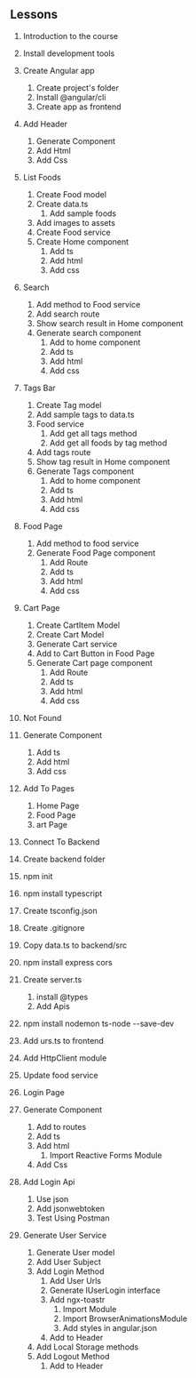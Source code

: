 ## Lessons

1. Introduction to the course
2. Install development tools
3. Create Angular app
   1. Create project's folder
   2. Install @angular/cli
   3. Create app as frontend
4. Add Header

   1. Generate Component
   2. Add Html
   3. Add Css

5. List Foods

   1. Create Food model
   2. Create data.ts
      1. Add sample foods
   3. Add images to assets
   4. Create Food service
   5. Create Home component
      1. Add ts
      2. Add html
      3. Add css

6. Search

   1. Add method to Food service
   2. Add search route
   3. Show search result in Home component
   4. Generate search component
      1. Add to home component
      2. Add ts
      3. Add html
      4. Add css

7. Tags Bar

   1. Create Tag model
   2. Add sample tags to data.ts
   3. Food service
      1. Add get all tags method
      2. Add get all foods by tag method
   4. Add tags route
   5. Show tag result in Home component
   6. Generate Tags component
      1. Add to home component
      2. Add ts
      3. Add html
      4. Add css

8. Food Page

   1. Add method to food service
   2. Generate Food Page component
      1. Add Route
      2. Add ts
      3. Add html
      4. Add css

9. Cart Page

   1. Create CartItem Model
   2. Create Cart Model
   3. Generate Cart service
   4. Add to Cart Button in Food Page
   5. Generate Cart page component
      1. Add Route
      2. Add ts
      3. Add html
      4. Add css

10. Not Found
   1. Generate Component
      1. Add ts
      2. Add html
      3. Add css
   2. Add To Pages
      1. Home Page
      2. Food Page
      3. art Page

11. Connect To Backend
   1. Create backend folder
   2. npm init
   3. npm install typescript
   4. Create tsconfig.json
   5. Create .gitignore
   6. Copy data.ts to backend/src
   7. npm install express cors
   8. Create server.ts
      1. install @types
      2. Add Apis
   9. npm install nodemon ts-node --save-dev
   10. Add urs.ts to frontend
   11. Add HttpClient module
   12. Update food service

12. Login Page
   1. Generate Component
      1. Add to routes
      2. Add ts
      3. Add html
         1. Import Reactive Forms Module
      4. Add Css
   2. Add Login Api
      1. Use json
      2. Add jsonwebtoken
      3. Test Using Postman
   3. Generate User Service
      1. Generate User model
      2. Add User Subject
      3. Add Login Method
         1. Add User Urls
         2. Generate IUserLogin interface
         3. Add ngx-toastr
            1. Import Module
            2. Import BrowserAnimationsModule
            3. Add styles in angular.json
         4. Add to Header
      4. Add Local Storage methods
      5. Add Logout Method
         1. Add to Header
